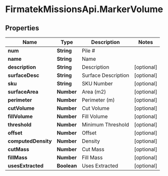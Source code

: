# FirmatekMissionsApi.MarkerVolume

## Properties
Name | Type | Description | Notes
------------ | ------------- | ------------- | -------------
**num** | **String** | Pile # | 
**name** | **String** | Name | 
**description** | **String** | Description | [optional] 
**surfaceDesc** | **String** | Surface Description | [optional] 
**sku** | **String** | SKU Number | [optional] 
**surfaceArea** | **Number** | Area (m2) | [optional] 
**perimeter** | **Number** | Perimeter (m) | [optional] 
**cutVolume** | **Number** | Cut Volume | [optional] 
**fillVolume** | **Number** | Fill Volume | [optional] 
**threshold** | **Number** | Minimum Threshold | [optional] 
**offset** | **Number** | Offset | [optional] 
**computedDensity** | **Number** | Density | [optional] 
**cutMass** | **Number** | Cut Mass | [optional] 
**fillMass** | **Number** | Fill Mass | [optional] 
**usesExtracted** | **Boolean** | Uses Extracted | [optional] 


